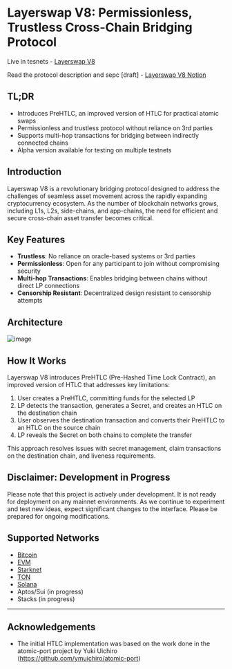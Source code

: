 # Layerswap V8: Permissionless, Trustless Cross-Chain Bridging Protocol

Live in tesnets - [Layerswap V8](https://layerswap.io/v8)

Read the protocol description and sepc [draft] - [Layerswap V8 Notion](https://layerswap.notion.site)

## TL;DR

- Introduces PreHTLC, an improved version of HTLC for practical atomic swaps
- Permissionless and trustless protocol without reliance on 3rd parties
- Supports multi-hop transactions for bridging between indirectly connected chains
- Alpha version available for testing on multiple testnets

## Introduction

Layerswap V8 is a revolutionary bridging protocol designed to address the challenges of seamless asset movement across the rapidly expanding cryptocurrency ecosystem. As the number of blockchain networks grows, including L1s, L2s, side-chains, and app-chains, the need for efficient and secure cross-chain asset transfer becomes critical.

## Key Features

- **Trustless**: No reliance on oracle-based systems or 3rd parties
- **Permissionless**: Open for any participant to join without compromising security
- **Multi-hop Transactions**: Enables bridging between chains without direct LP connections
- **Censorship Resistant**: Decentralized design resistant to censorship attempts

## Architecture

![image](https://github.com/user-attachments/assets/b9ce1642-179a-4cc2-b1c2-b137153ad66b)

## How It Works

Layerswap V8 introduces PreHTLC (Pre-Hashed Time Lock Contract), an improved version of HTLC that addresses key limitations:

1. User creates a PreHTLC, committing funds for the selected LP
2. LP detects the transaction, generates a Secret, and creates an HTLC on the destination chain
3. User observes the destination transaction and converts their PreHTLC to an HTLC on the source chain
4. LP reveals the Secret on both chains to complete the transfer

This approach resolves issues with secret management, claim transactions on the destination chain, and liveness requirements.


## Disclaimer: Development in Progress

Please note that this project is actively under development. It is not ready for deployment on any mainnet environments.
As we continue to experiment and test new ideas, expect significant changes to the interface. Please be prepared for ongoing modifications.

## Supported Networks

- [Bitcoin](./packages/bitcoin/README.md)
- [EVM](./packages/evm/README.md)
- [Starknet](./packages/starknet/README.md)
- [TON](./packages/ton/README.md)
- [Solana](./packages/solana/README.md)
- Aptos/Sui (in progress)
- Stacks (in progress)

---

## Acknowledgements

- The initial HTLC implementation was based on the work done in the atomic-port project by Yuki Uichiro (https://github.com/ymuichiro/atomic-port)
